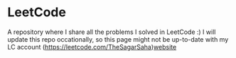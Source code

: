 # LeetCode
A repository where I share all the problems I solved in LeetCode :)
I will update this repo occationally, so this  page might not be up-to-date with my LC account (https://leetcode.com/TheSagarSaha)[website]

[website]: https://leetcode.com/TheSagarSaha
